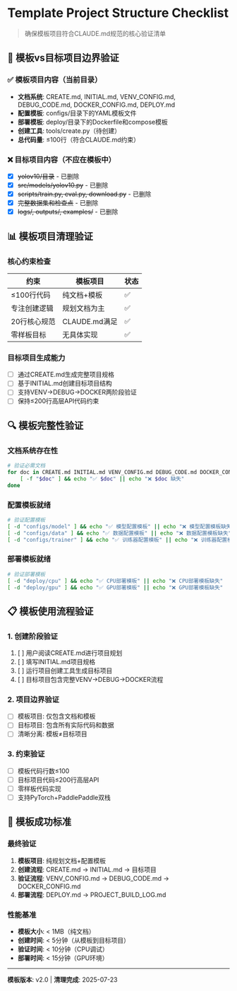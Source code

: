 # Template Project Structure Checklist

> 确保模板项目符合CLAUDE.md规范的核心验证清单

## 🎯 模板vs目标项目边界验证

### ✅ 模板项目内容（当前目录）
- **文档系统**: CREATE.md, INITIAL.md, VENV_CONFIG.md, DEBUG_CODE.md, DOCKER_CONFIG.md, DEPLOY.md
- **配置模板**: configs/目录下的YAML模板文件
- **部署模板**: deploy/目录下的Dockerfile和compose模板
- **创建工具**: tools/create.py（待创建）
- **总代码量**: ≤100行（符合CLAUDE.md约束）

### ❌ 目标项目内容（不应在模板中）
- [x] ~~yolov10/目录~~ - 已删除
- [x] ~~src/models/yolov10.py~~ - 已删除
- [x] ~~scripts/train.py, eval.py, download.py~~ - 已删除
- [x] ~~完整数据集和检查点~~ - 已删除
- [x] ~~logs/, outputs/, examples/~~ - 已删除

## 📊 模板项目清理验证

### 核心约束检查
| 约束 | 模板项目 | 状态 |
|------|----------|------|
| ≤100行代码 | 纯文档+模板 | ✅ |
| 专注创建逻辑 | 规划文档为主 | ✅ |
| 20行核心规范 | CLAUDE.md满足 | ✅ |
| 零样板目标 | 无具体实现 | ✅ |

### 目标项目生成能力
- [ ] 通过CREATE.md生成完整项目规格
- [ ] 基于INITIAL.md创建目标项目结构
- [ ] 支持VENV→DEBUG→DOCKER两阶段验证
- [ ] 保持≤200行高层API代码约束

## 🔍 模板完整性验证

### 文档系统存在性
```bash
# 验证必需文档
for doc in CREATE.md INITIAL.md VENV_CONFIG.md DEBUG_CODE.md DOCKER_CONFIG.md DEPLOY.md PROJECT_BUILD_LOG.md; do
    [ -f "$doc" ] && echo "✅ $doc" || echo "❌ $doc 缺失"
done
```

### 配置模板就绪
```bash
# 验证配置模板
[ -d "configs/model" ] && echo "✅ 模型配置模板" || echo "❌ 模型配置模板缺失"
[ -d "configs/data" ] && echo "✅ 数据配置模板" || echo "❌ 数据配置模板缺失"
[ -d "configs/trainer" ] && echo "✅ 训练器配置模板" || echo "❌ 训练器配置模板缺失"
```

### 部署模板就绪
```bash
# 验证部署模板
[ -d "deploy/cpu" ] && echo "✅ CPU部署模板" || echo "❌ CPU部署模板缺失"
[ -d "deploy/gpu" ] && echo "✅ GPU部署模板" || echo "❌ GPU部署模板缺失"
```

## 📋 模板使用流程验证

### 1. 创建阶段验证
1. [ ] 用户阅读CREATE.md进行项目规划
2. [ ] 填写INITIAL.md项目规格
3. [ ] 运行项目创建工具生成目标项目
4. [ ] 目标项目包含完整VENV→DEBUG→DOCKER流程

### 2. 项目边界验证
- [ ] 模板项目: 仅包含文档和模板
- [ ] 目标项目: 包含所有实际代码和数据
- [ ] 清晰分离: 模板≠目标项目

### 3. 约束验证
- [ ] 模板代码行数≤100
- [ ] 目标项目代码≤200行高层API
- [ ] 零样板代码实现
- [ ] 支持PyTorch+PaddlePaddle双栈

## 🎯 模板成功标准

### 最终验证
1. **模板项目**: 纯规划文档+配置模板
2. **创建流程**: CREATE.md → INITIAL.md → 目标项目
3. **验证流程**: VENV_CONFIG.md → DEBUG_CODE.md → DOCKER_CONFIG.md
4. **部署流程**: DEPLOY.md → PROJECT_BUILD_LOG.md

### 性能基准
- **模板大小**: < 1MB（纯文档）
- **创建时间**: < 5分钟（从模板到目标项目）
- **验证时间**: < 10分钟（CPU调试）
- **部署时间**: < 15分钟（GPU环境）

---

**模板版本**: v2.0 | **清理完成**: 2025-07-23
